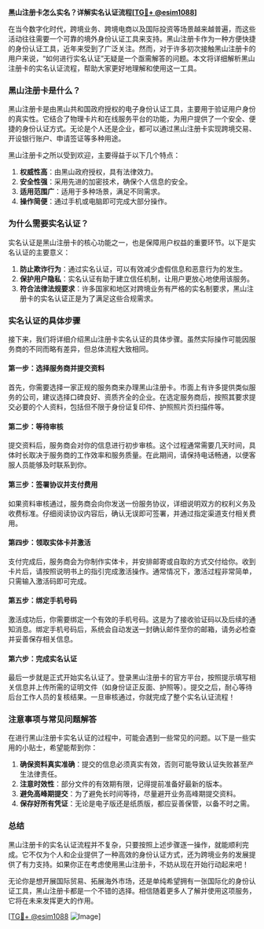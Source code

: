 **黑山注册卡怎么实名？详解实名认证流程[[TG💪+ @esim1088](https://t.me/s/esim1088)]**

在当今数字化时代，跨境业务、跨境电商以及国际投资等场景越来越普遍，而这些活动往往需要一个可靠的境外身份认证工具来支持。黑山注册卡作为一种方便快捷的身份认证工具，近年来受到了广泛关注。然而，对于许多初次接触黑山注册卡的用户来说，“如何进行实名认证”无疑是一个亟需解答的问题。本文将详细解析黑山注册卡的实名认证流程，帮助大家更好地理解和使用这一工具。

### 黑山注册卡是什么？

黑山注册卡是由黑山共和国政府授权的电子身份认证工具，主要用于验证用户身份的真实性。它结合了物理卡片和在线服务平台的功能，为用户提供了一个安全、便捷的身份认证方式。无论是个人还是企业，都可以通过黑山注册卡实现跨境交易、开设银行账户、申请签证等多种用途。

黑山注册卡之所以受到欢迎，主要得益于以下几个特点：

1. **权威性高**：由黑山政府授权，具有法律效力。
2. **安全性强**：采用先进的加密技术，确保个人信息的安全。
3. **适用范围广**：适用于多种场景，满足不同需求。
4. **操作简便**：通过手机或电脑即可完成大部分操作。

### 为什么需要实名认证？

实名认证是黑山注册卡的核心功能之一，也是保障用户权益的重要环节。以下是实名认证的主要意义：

1. **防止欺诈行为**：通过实名认证，可以有效减少虚假信息和恶意行为的发生。
2. **保护用户隐私**：实名认证有助于建立信任机制，让用户更放心地使用该服务。
3. **符合法律法规要求**：许多国家和地区对跨境业务有严格的实名制要求，黑山注册卡的实名认证正是为了满足这些合规需求。

### 实名认证的具体步骤

接下来，我们将详细介绍黑山注册卡实名认证的具体步骤。虽然实际操作可能因服务商的不同而略有差异，但总体流程大致相同。

#### 第一步：选择服务商并提交资料

首先，你需要选择一家正规的服务商来办理黑山注册卡。市面上有许多提供类似服务的公司，建议选择口碑良好、资质齐全的企业。在选定服务商后，按照其要求提交必要的个人资料，包括但不限于身份证复印件、护照照片页扫描件等。

#### 第二步：等待审核

提交资料后，服务商会对你的信息进行初步审核。这个过程通常需要几天时间，具体时长取决于服务商的工作效率和服务质量。在此期间，请保持电话畅通，以便客服人员能够及时联系到你。

#### 第三步：签署协议并支付费用

如果资料审核通过，服务商会向你发送一份服务协议，详细说明双方的权利义务及收费标准。仔细阅读协议内容后，确认无误即可签署，并通过指定渠道支付相关费用。

#### 第四步：领取实体卡并激活

支付完成后，服务商会为你制作实体卡，并安排邮寄或自取的方式交付给你。收到卡片后，请按照说明书上的指引完成激活操作。通常情况下，激活过程非常简单，只需输入激活码即可完成。

#### 第五步：绑定手机号码

激活成功后，你需要绑定一个有效的手机号码。这是为了接收验证码以及后续的通知消息。绑定手机号码后，系统会自动发送一封确认邮件至你的邮箱，请务必检查并妥善保存相关信息。

#### 第六步：完成实名认证

最后一步就是正式开始实名认证了。登录黑山注册卡的官方平台，按照提示填写相关信息并上传所需的证明文件（如身份证正反面、护照等）。提交之后，耐心等待后台工作人员的复核结果。一旦审核通过，你就完成了整个实名认证流程！

### 注意事项与常见问题解答

在进行黑山注册卡实名认证的过程中，可能会遇到一些常见的问题。以下是一些实用的小贴士，希望能帮到你：

1. **确保资料真实准确**：提交的信息必须真实有效，否则可能导致认证失败甚至产生法律责任。
2. **注意时效性**：部分文件的有效期有限，记得提前准备好最新的版本。
3. **避免高峰期提交**：为了避免长时间等待，尽量避开业务高峰期提交资料。
4. **保存好所有凭证**：无论是电子版还是纸质版，都应妥善保管，以备不时之需。

### 总结

黑山注册卡的实名认证流程并不复杂，只要按照上述步骤逐一操作，就能顺利完成。它不仅为个人和企业提供了一种高效的身份认证方式，还为跨境业务的发展提供了有力支持。如果你正在考虑使用黑山注册卡，不妨从现在开始行动起来吧！

无论你是想开展国际贸易、拓展海外市场，还是单纯希望拥有一张国际化的身份认证工具，黑山注册卡都是一个不错的选择。相信随着更多人了解并使用这项服务，它将在未来发挥更大的作用。

[[TG💪+ @esim1088](https://t.me/s/esim1088) ![Image](https://i.postimg.cc/4NQfJmqS/Snipaste-2025-05-13-00-14-12.png)]